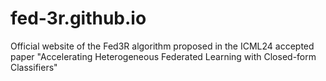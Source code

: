 # fed-3r.github.io
Official website of the Fed3R algorithm proposed in the ICML24 accepted paper "Accelerating Heterogeneous Federated Learning with Closed-form Classifiers"
